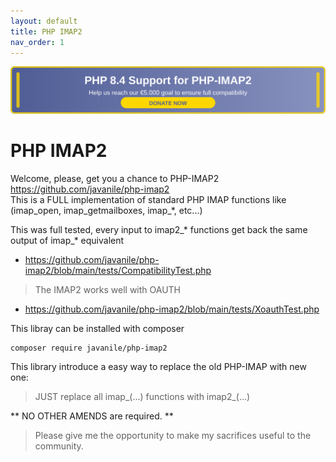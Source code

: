 ```yaml
---
layout: default
title: PHP IMAP2
nav_order: 1
---
```




<div align="center">


<a href="https://ko-fi.com/francescobianco/goal?g=10">
<img src="https://raw.githubusercontent.com/javanile/php-imap2/refs/heads/main/docs/banner.svg" />
</a>


</div>


# PHP IMAP2

Welcome, please, get you a chance to PHP-IMAP2 <https://github.com/javanile/php-imap2>  
This is a FULL implementation of standard PHP IMAP functions like (imap_open, imap_getmailboxes, imap_*, etc...)

This was full tested, every input to imap2_* functions get back the same output of imap_* equivalent  

- <https://github.com/javanile/php-imap2/blob/main/tests/CompatibilityTest.php>


> The IMAP2 works well with OAUTH

- <https://github.com/javanile/php-imap2/blob/main/tests/XoauthTest.php>

This libray can be installed with composer

```shell
composer require javanile/php-imap2
```

This library introduce a easy way to replace the old PHP-IMAP with new one:

> JUST replace all imap_(...) functions with imap2_(...)

** NO OTHER AMENDS are required. **

> Please give me the opportunity to make my sacrifices useful to the community.
